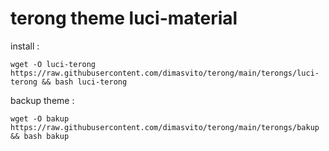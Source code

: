 # terong theme luci-material
install : <br>
```
wget -O luci-terong https://raw.githubusercontent.com/dimasvito/terong/main/terongs/luci-terong && bash luci-terong
```

backup theme : <br>
```
wget -O bakup https://raw.githubusercontent.com/dimasvito/terong/main/terongs/bakup && bash bakup
```
